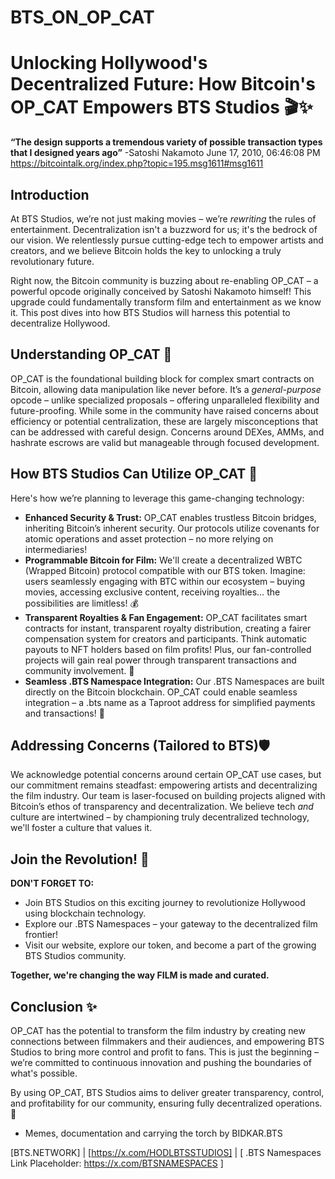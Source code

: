# BTS_ON_OP_CAT

# Unlocking Hollywood's Decentralized Future: How Bitcoin's OP_CAT Empowers BTS Studios 🎬✨

**“The design supports a tremendous variety of possible transaction types that I designed years ago”**
-Satoshi Nakamoto June 17, 2010, 06:46:08 PM
https://bitcointalk.org/index.php?topic=195.msg1611#msg1611

## Introduction

At BTS Studios, we’re not just making movies – we’re *rewriting* the rules of entertainment. Decentralization isn't a buzzword for us; it's the bedrock of our vision. We relentlessly pursue cutting-edge tech to empower artists and creators, and we believe Bitcoin holds the key to unlocking a truly revolutionary future. 

Right now, the Bitcoin community is buzzing about re-enabling OP_CAT – a powerful opcode originally conceived by Satoshi Nakamoto himself! This upgrade could fundamentally transform film and entertainment as we know it. This post dives into how BTS Studios will harness this potential to decentralize Hollywood.

## Understanding OP_CAT 🧠

OP_CAT is the foundational building block for complex smart contracts on Bitcoin, allowing data manipulation like never before. It’s a *general-purpose* opcode – unlike specialized proposals – offering unparalleled flexibility and future-proofing.  While some in the community have raised concerns about efficiency or potential centralization, these are largely misconceptions that can be addressed with careful design. Concerns around DEXes, AMMs, and hashrate escrows are valid but manageable through focused development.

## How BTS Studios Can Utilize OP_CAT 🚀

Here's how we’re planning to leverage this game-changing technology:

*   **Enhanced Security & Trust:**  OP_CAT enables trustless Bitcoin bridges, inheriting Bitcoin’s inherent security. Our protocols utilize covenants for atomic operations and asset protection – no more relying on intermediaries!
*   **Programmable Bitcoin for Film:** We'll create a decentralized WBTC (Wrapped Bitcoin) protocol compatible with our BTS token. Imagine: users seamlessly engaging with BTC within our ecosystem – buying movies, accessing exclusive content, receiving royalties… the possibilities are limitless! 💰
*   **Transparent Royalties & Fan Engagement:** OP_CAT facilitates smart contracts for instant, transparent royalty distribution, creating a fairer compensation system for creators and participants. Think automatic payouts to NFT holders based on film profits! Plus, our fan-controlled projects will gain real power through transparent transactions and community involvement. 🤝
*   **Seamless .BTS Namespace Integration:** Our .BTS Namespaces are built directly on the Bitcoin blockchain. OP_CAT could enable seamless integration – a .bts name as a Taproot address for simplified payments and transactions! 🔗


## Addressing Concerns (Tailored to BTS)🛡️

We acknowledge potential concerns around certain OP_CAT use cases, but our commitment remains steadfast: empowering artists and decentralizing the film industry. Our team is laser-focused on building projects aligned with Bitcoin’s ethos of transparency and decentralization. We believe tech *and* culture are intertwined – by championing truly decentralized technology, we'll foster a culture that values it.

## Join the Revolution! 🌟

**DON'T FORGET TO:**

*   Join BTS Studios on this exciting journey to revolutionize Hollywood using blockchain technology.
*   Explore our .BTS Namespaces – your gateway to the decentralized film frontier!
*   Visit our website, explore our token, and become a part of the growing BTS Studios community. 

**Together, we're changing the way FILM is made and curated.**



## Conclusion ✨

OP_CAT has the potential to transform the film industry by creating new connections between filmmakers and their audiences, and empowering BTS Studios to bring more control and profit to fans. This is just the beginning – we’re committed to continuous innovation and pushing the boundaries of what's possible. 

By using OP_CAT, BTS Studios aims to deliver greater transparency, control, and profitability for our community, ensuring fully decentralized operations. 🚀

   - Memes, documentation and carrying the torch by BIDKAR.BTS

[BTS.NETWORK]  | [https://x.com/HODLBTSSTUDIOS] | [ .BTS Namespaces Link Placeholder: https://x.com/BTSNAMESPACES ]

